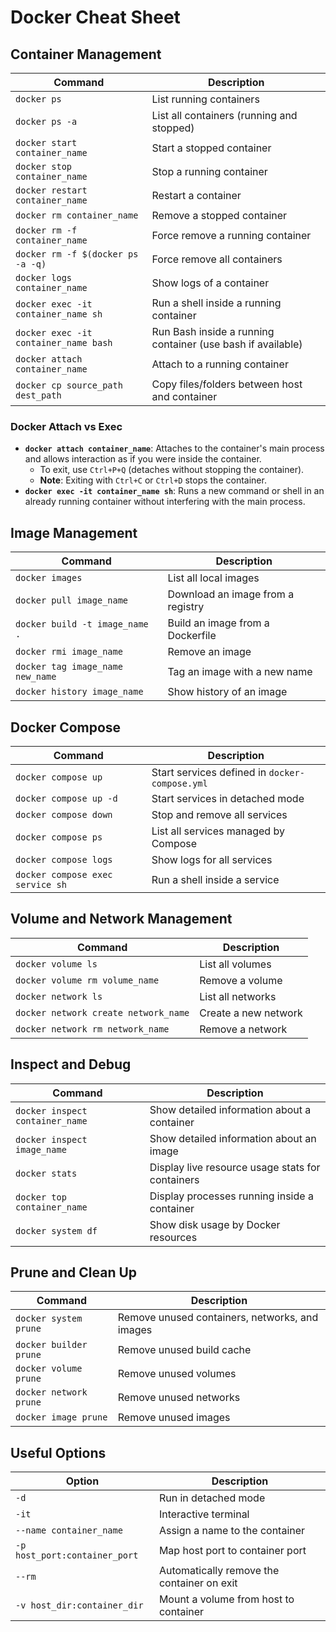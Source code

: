 # Docker Cheat Sheet

## Container Management

| **Command**                         | **Description**                           |
| ----------------------------------- | ----------------------------------------- |
| `docker ps`                         | List running containers                   |
| `docker ps -a`                      | List all containers (running and stopped) |
| `docker start container_name`       | Start a stopped container                 |
| `docker stop container_name`        | Stop a running container                  |
| `docker restart container_name`     | Restart a container                       |
| `docker rm container_name`          | Remove a stopped container                |
| `docker rm -f container_name`       | Force remove a running container          |
| `docker rm -f $(docker ps -a -q)`   | Force remove all containers               |
| `docker logs container_name`        | Show logs of a container                  |
| `docker exec -it container_name sh` | Run a shell inside a running container    |
| `docker exec -it container_name bash` | Run Bash inside a running container (use bash if available)    |
| `docker attach container_name`      | Attach to a running container             |
| `docker cp source_path dest_path`   | Copy files/folders between host and container |

### Docker Attach vs Exec
- **`docker attach container_name`**: Attaches to the container's main process and allows interaction as if you were inside the container. 
  - To exit, use `Ctrl+P+Q` (detaches without stopping the container).
  - **Note**: Exiting with `Ctrl+C` or `Ctrl+D` stops the container.
- **`docker exec -it container_name sh`**: Runs a new command or shell in an already running container without interfering with the main process.

## Image Management

| **Command**                      | **Description**                   |
| -------------------------------- | --------------------------------- |
| `docker images`                  | List all local images             |
| `docker pull image_name`         | Download an image from a registry |
| `docker build -t image_name .`   | Build an image from a Dockerfile  |
| `docker rmi image_name`          | Remove an image                   |
| `docker tag image_name new_name` | Tag an image with a new name      |
| `docker history image_name`      | Show history of an image          |

## Docker Compose

| **Command**                      | **Description**                                |
| -------------------------------- | ---------------------------------------------- |
| `docker compose up`              | Start services defined in `docker-compose.yml` |
| `docker compose up -d`           | Start services in detached mode                |
| `docker compose down`            | Stop and remove all services                   |
| `docker compose ps`              | List all services managed by Compose           |
| `docker compose logs`            | Show logs for all services                     |
| `docker compose exec service sh` | Run a shell inside a service                   |

## Volume and Network Management

| **Command**                          | **Description**      |
| ------------------------------------ | -------------------- |
| `docker volume ls`                   | List all volumes     |
| `docker volume rm volume_name`       | Remove a volume      |
| `docker network ls`                  | List all networks    |
| `docker network create network_name` | Create a new network |
| `docker network rm network_name`     | Remove a network     |

## Inspect and Debug

| **Command**                     | **Description**                                  |
| ------------------------------- | ------------------------------------------------ |
| `docker inspect container_name` | Show detailed information about a container      |
| `docker inspect image_name`     | Show detailed information about an image         |
| `docker stats`                  | Display live resource usage stats for containers |
| `docker top container_name`     | Display processes running inside a container     |
| `docker system df`              | Show disk usage by Docker resources              |

## Prune and Clean Up

| **Command**            | **Description**                                |
| ---------------------- | ---------------------------------------------- |
| `docker system prune`  | Remove unused containers, networks, and images |
| `docker builder prune` | Remove unused build cache                      |
| `docker volume prune`  | Remove unused volumes                          |
| `docker network prune` | Remove unused networks                         |
| `docker image prune`   | Remove unused images                           |

## Useful Options

| **Option**                    | **Description**                            |
| ----------------------------- | ------------------------------------------ |
| `-d`                          | Run in detached mode                       |
| `-it`                         | Interactive terminal                       |
| `--name container_name`       | Assign a name to the container             |
| `-p host_port:container_port` | Map host port to container port            |
| `--rm`                        | Automatically remove the container on exit |
| `-v host_dir:container_dir`   | Mount a volume from host to container      |

